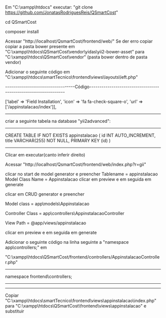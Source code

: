 Em "C:\xampp\htdocs" executar: "git clone https://github.com/JonatasRodriguesReis/QSmartCost"

cd QSmartCost

composer install

Acessar "http://localhost/QsmartCost/frontend/web/"
Se der erro copiar copiar a pasta bower presente em "C:\xampp\htdocs\QSmartCost\vendor\yidas\yii2-bower-asset" para "C:\xampp\htdocs\QSmartCost\vendor"
(pasta bower dentro de pasta vendor)

Adicionar o seguinte código em "C:\xampp\htdocs\smartTecnico\frontend\views\layouts\left.php"

-----------------------------------Código-----------------------------------------------------------------

['label' => 'Field Installation', 'icon' => 'fa fa-check-square-o', 'url' => ['/appinstalacao/index']],

----------------------------------------------------------------------------------------------------------

criar a seguinte tabela na database "yii2advanced":

----------------------------------------------------------------------------------------------------------

CREATE TABLE IF NOT EXISTS appinstalacao (
    id INT AUTO_INCREMENT,
    title VARCHAR(255) NOT NULL,
    PRIMARY KEY (id)
)

----------------------------------------------------------------------------------------------------------

Clicar em executar(canto inferir direito)

Acessar "http://localhost/QsmartCost/frontend/web/index.php?r=gii"

clicar no start de model generator e preencher
Tablename = appinstalacao
Model Class Name = Appinstalacao
clicar em preview e em seguida em generate

clicar em CRUD generator e preencher

Model class = app\models\Appinstalacao

Controller Class = app\controllers\AppinstalacaoController

View Path = @app/views/appinstalacao

clicar em preview e em seguida em generate

Adicionar o seguinte código na linha seguinte a "namespace app\controllers;" em 

"C:\xampp\htdocs\QSmartCost/frontend/controllers/AppinstalacaoController.php"

------------------------------------------------------------------------------------------------------------

namespace frontend\controllers;

------------------------------------------------------------------------------------------------------------


****************************************************************************************************************************************
Copiar "C:\xampp\htdocs\smartTecnico\frontend\views\appinstalacao\index.php" para "C:\xampp\htdocs\QSmartCost\frontend\views\appinstalacao" e substituir



